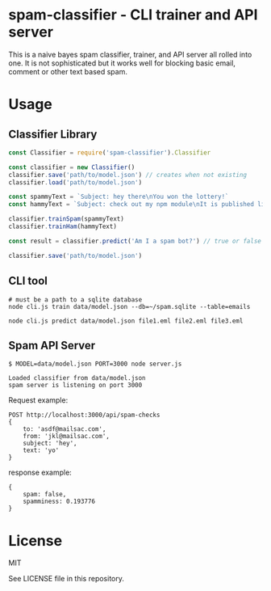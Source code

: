 # spam-classifier - CLI trainer and API server

This is a naive bayes spam classifier, trainer, and API server all rolled into one. It is not sophisticated but it works well for blocking basic email, comment or other text based spam.

# Usage

## Classifier Library

```javascript
const Classifier = require('spam-classifier').Classifier

const classifier = new Classifier()
classifier.save('path/to/model.json') // creates when not existing
classifier.load('path/to/model.json')

const spammyText = `Subject: hey there\nYou won the lottery!`
const hammyText = `Subject: check out my npm module\nIt is published live!`

classifier.trainSpam(spammyText)
classifier.trainHam(hammyText)

const result = classifier.predict('Am I a spam bot?') // true or false

classifier.save('path/to/model.json')
```

## CLI tool

```
# must be a path to a sqlite database
node cli.js train data/model.json --db=~/spam.sqlite --table=emails

node cli.js predict data/model.json file1.eml file2.eml file3.eml
```

## Spam API Server

```
$ MODEL=data/model.json PORT=3000 node server.js

Loaded classifier from data/model.json
spam server is listening on port 3000
```

Request example:

```
POST http://localhost:3000/api/spam-checks
{
    to: 'asdf@mailsac.com',
    from: 'jkl@mailsac.com',
    subject: 'hey',
    text: 'yo'
}
```

response example:

```
{
    spam: false,
    spamminess: 0.193776
}
```

# License

MIT

See LICENSE file in this repository.
